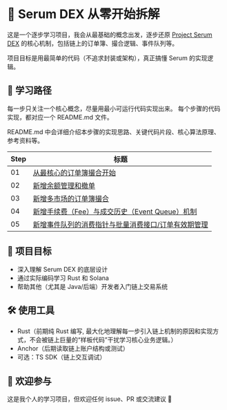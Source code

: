 # 🧠 Serum DEX 从零开始拆解

这是一个逐步学习项目，我会从最基础的概念出发，逐步还原 [Project Serum DEX](https://github.com/project-serum/serum-dex) 的核心机制，包括链上的订单簿、撮合逻辑、事件队列等。

项目目标是用最简单的代码（不追求封装或架构），真正搞懂 Serum 的实现逻辑。

## 🧭 学习路径

每一步只关注一个核心概念，尽量用最小可运行代码实现出来。
每个步骤的代码实现，都对应一个 README.md 文件。

README.md 中会详细介绍本步骤的实现思路、关键代码片段、核心算法原理、参考资料等。

| Step | 标题                     | 
|------|--------------------------|
| 01   | [从最核心的订单簿撮合开始](./step01_minimal_market/README.md)       |      
| 02   | [新增余额管理和撤单](./step02_order_cancel/README.md)       |
| 03   | [新增多市场的订单簿撮合](./step03_multi_market/README.md) | 
| 04   | [新增手续费（Fee）与成交历史（Event Queue）机制](./step04_fee_history/README.md)     |
| 05    | [新增事件队列的消费指针与批量消费接口/订单有效期管理](./step05_consume_events/README.md)   |

## 🎯 项目目标

- 深入理解 Serum DEX 的底层设计
- 通过实际编码学习 Rust 和 Solana
- 帮助其他（尤其是 Java/后端）开发者入门链上交易系统

## 🛠️ 使用工具

- Rust（前期纯 Rust 编写, 最大化地理解每一步引入链上机制的原因和实现方式，不会被链上巨量的“样板代码”干扰学习核心业务逻辑。）
- Anchor（后期读取链上账户结构或测试）
- 可选：TS SDK（链上交互调试）

## 🤝 欢迎参与

这是我个人的学习项目，但欢迎任何 issue、PR 或交流建议 🙌
